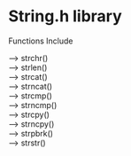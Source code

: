 # String.h library
 Functions Include 

--> strchr() <br />
--> strlen() <br />
--> strcat() <br />
--> strncat() <br />
--> strcmp() <br />
--> strncmp() <br />
--> strcpy() <br />
--> strncpy() <br />
--> strpbrk() <br />
--> strstr() <br />
